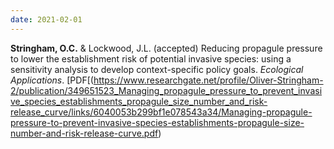 ```yaml
---
date: 2021-02-01
---
```


**Stringham, O.C.** & Lockwood, J.L. (accepted) Reducing propagule pressure to lower the establishment risk of potential invasive species: using a sensitivity analysis to develop context-specific policy goals. _Ecological Applications_. [PDF[(https://www.researchgate.net/profile/Oliver-Stringham-2/publication/349651523_Managing_propagule_pressure_to_prevent_invasive_species_establishments_propagule_size_number_and_risk-release_curve/links/6040053b299bf1e078543a34/Managing-propagule-pressure-to-prevent-invasive-species-establishments-propagule-size-number-and-risk-release-curve.pdf)